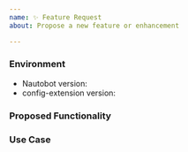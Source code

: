 ```yaml
---
name: ✨ Feature Request
about: Propose a new feature or enhancement

---
```


### Environment
* Nautobot version:  <!-- Example: 1.5.0 -->
* config-extension version:  <!-- Example: 0.1.0 -->

<!--
    Describe in detail the new functionality you are proposing.
-->
### Proposed Functionality

<!--
    Convey an example use case for your proposed feature. Write from the
    perspective of a user who would benefit from the proposed
    functionality and describe how.
--->
### Use Case

